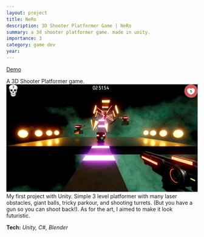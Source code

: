 ```yaml
---
layout: project
title: NeRo
description: 3D Shooter Platformer Game | NeRo
summary: a 3d shooter platformer game. made in unity. 
importance: 3
category: game dev
year: 
---
```


<div class="center">
  <a class="tech-link" target="_blank" rel="noopener noreferrer" href="https://www.youtube.com/watch?v=ubojP41OGEc">Demo</a>
</div>

A 3D Shooter Platformer game.
![nero](/assets/img/nero.jpg)
My first project with Unity. Simple 3 level platformer with many laser obstacles, giant balls, tricky parkour, and shooting turrets. (But you have a gun so you can shoot back!). As for the art, I aimed to make it look futuristic.

**Tech:** _Unity, C#, Blender_